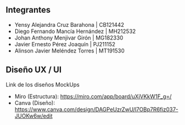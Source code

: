 ## Integrantes
- Yensy Alejandra Cruz Barahona | CB121442
- Diego Fernando Mancía Hernández | MH212532
- Johan Anthony Menjivar Girón | MG182330
- Javier Ernesto Pérez Joaquín | PJ211152
- Alinson Javier Meléndez Torres | MT191530


## Diseño UX / UI
Link de los diseños MockUps
- Miro (Estructura): https://miro.com/app/board/uXjVKkW1F_g=/
- Canva (Diseño): https://www.canva.com/design/DAGPeUzrZwU/l7OBp7R6fiz037-JUOKw6w/edit
